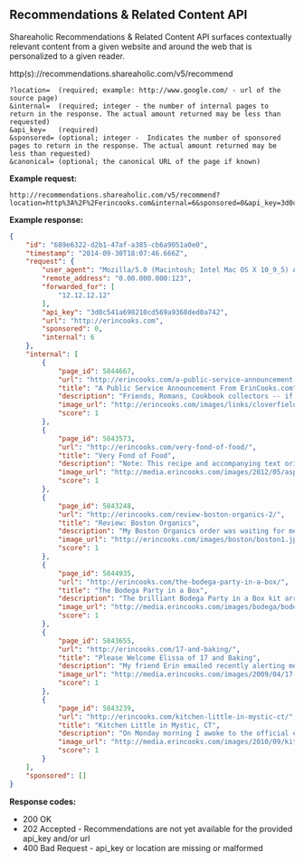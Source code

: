 Recommendations & Related Content API
---

Shareaholic Recommendations & Related Content API surfaces contextually relevant content from a given website and around the web that is personalized to a given reader.

  http(s)://recommendations.shareaholic.com/v5/recommend
  
    ?location=  (required; example: http://www.google.com/ - url of the source page)
    &internal=  (required; integer - the number of internal pages to return in the response. The actual amount returned may be less than requested)
    &api_key=   (required)
    &sponsored= (optional; integer -  Indicates the number of sponsored pages to return in the response. The actual amount returned may be less than requested)
    &canonical= (optional; the canonical URL of the page if known)
    
**Example request:**

    http://recommendations.shareaholic.com/v5/recommend?location=http%3A%2F%2Ferincooks.com&internal=6&sponsored=0&api_key=3d0c541a698210cd569a9368ded0a742
  
**Example response:**
  
  ```json
  {
      "id": "689e6322-d2b1-47af-a385-cb6a9051a0e0",
      "timestamp": "2014-09-30T18:07:46.666Z",
      "request": {
          "user_agent": "Mozilla/5.0 (Macintosh; Intel Mac OS X 10_9_5) AppleWebKit/537.36 (KHTML, like Gecko) Chrome/39.0.2171.2 Safari/537.36",
          "remote_address": "0.00.000.000:123",
          "forwarded_for": [
              "12.12.12.12"
          ],
          "api_key": "3d0c541a698210cd569a9368ded0a742",
          "url": "http://erincooks.com",
          "sponsored": 0,
          "internal": 6
      },
      "internal": [
          {
              "page_id": 5844667,
              "url": "http://erincooks.com/a-public-service-announcement-from-erincookscom/",
              "title": "A Public Service Announcement From ErinCooks.com",
              "description": "Friends, Romans, Cookbook collectors -- if you signed up for gmail a million years ago (like I did) and you pride yourself on the fact that you own your first and last name @gmail.com without a rid...",
              "image_url": "http://erincooks.com/images/links/cloverfield.jpg",
              "score": 1
          },
          {
              "page_id": 5843573,
              "url": "http://erincooks.com/very-fond-of-food/",
              "title": "Very Fond of Food",
              "description": "Note: This recipe and accompanying text originally appeared  as a guest post on Eat Boutique. I'm a bit embarrassed to admit this, but I flipped through Sophie Dahl's new cookbook, Very Fond of Foo...",
              "image_url": "http://media.erincooks.com/images/2012/05/asparagus4.jpg",
              "score": 1
          },
          {
              "page_id": 5843248,
              "url": "http://erincooks.com/review-boston-organics-2/",
              "title": "Review: Boston Organics",
              "description": "My Boston Organics order was waiting for me when I got home from work.  I was looking forward to it all day.  When I opened the bright green box I found the following items inside: Bananas, Green B...",
              "image_url": "http://erincooks.com/images/boston/boston1.jpg",
              "score": 1
          },
          {
              "page_id": 5844935,
              "url": "http://erincooks.com/the-bodega-party-in-a-box/",
              "title": "The Bodega Party in a Box",
              "description": "The brilliant Bodega Party in a Box kit arrived today. The Neighbors Project seriously out did themselves in the categories of overall functionality and cuteness. I am so excited to have a Bodega P...",
              "image_url": "http://media.erincooks.com/images/bodega/bodega1.jpg",
              "score": 1
          },
          {
              "page_id": 5843655,
              "url": "http://erincooks.com/17-and-baking/",
              "title": "Please Welcome Elissa of 17 and Baking",
              "description": "My friend Erin emailed recently alerting me to a program at Dine and Dish that paired new food bloggers with a more experienced counterpart. This mentoring gig sounded like a fun project so I signe...",
              "image_url": "http://media.erincooks.com/images/2009/04/17-and-baking-2.jpg",
              "score": 1
          },
          {
              "page_id": 5843239,
              "url": "http://erincooks.com/kitchen-little-in-mystic-ct/",
              "title": "Kitchen Little in Mystic, CT",
              "description": "On Monday morning I awoke to the official end of summer curled up in a cozy twin bed in CK's grandparent's house in Niantic, Connecticut. The air in the bedroom was crisp and cool and I was starvin...",
              "image_url": "http://media.erincooks.com/images/2010/09/kitchen_little4.jpg",
              "score": 1
          }
      ],
      "sponsored": []
  }
  ```

  
**Response codes:**

  * 200 OK
  * 202 Accepted - Recommendations are not yet available for the provided api_key and/or url
  * 400 Bad Request - api_key or location are missing or malformed
